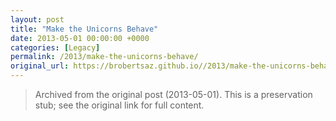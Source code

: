 ```yaml
---
layout: post
title: "Make the Unicorns Behave"
date: 2013-05-01 00:00:00 +0000
categories: [Legacy]
permalink: /2013/make-the-unicorns-behave/
original_url: https://brobertsaz.github.io//2013/make-the-unicorns-behave/
---
```


> Archived from the original post (2013-05-01). This is a preservation stub; see the original link for full content.

